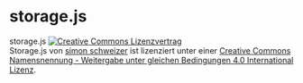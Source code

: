 storage.js
==========

storage.js
<a rel="license" href="http://creativecommons.org/licenses/by-sa/4.0/"><img alt="Creative Commons Lizenzvertrag" style="border-width:0" src="http://i.creativecommons.org/l/by-sa/4.0/80x15.png" /></a><br /><span xmlns:dct="http://purl.org/dc/terms/" property="dct:title">Storage.js</span> von <a xmlns:cc="http://creativecommons.org/ns#" href="app-impact.net" property="cc:attributionName" rel="cc:attributionURL">simon schweizer</a> ist lizenziert unter einer <a rel="license" href="http://creativecommons.org/licenses/by-sa/4.0/">Creative Commons Namensnennung - Weitergabe unter gleichen Bedingungen 4.0 International Lizenz</a>.